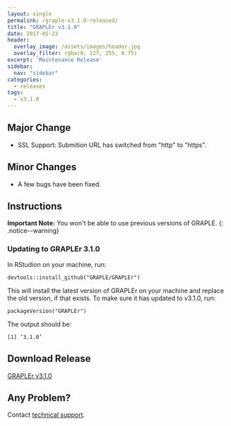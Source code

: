 ```yaml
---
layout: single
permalink: /graple-v3.1.0-released/
title: "GRAPLEr v3.1.0"
date: 2017-05-23
header:
  overlay_image: /assets/images/header.jpg
  overlay_filter: rgba(0, 127, 255, 0.75)
excerpt: 'Maintenance Release'
sidebar:
  nav: "sidebar"
categories:
  - releases
tags:
  - v3.1.0
---
```

## Major Change

* SSL Support: Submition URL has switched from "http" to "https".

## Minor Changes

* A few bugs have been fixed.

## Instructions

**Important Note:** You won't be able to use previous versions of GRAPLE.
{: .notice--warning}

### Updating to GRAPLEr 3.1.0

In RStudion on your machine, run:

```
devtools::install_github("GRAPLE/GRAPLEr")
```

This will install the latest version of GRAPLEr on your machine and replace the old version, if that exists.
To make sure it has updated to v3.1.0, run:

```
packageVersion("GRAPLEr")
```

The output should be:

```
[1] ‘3.1.0’
```

## Download Release

[GRAPLEr v3.1.0]

## Any Problem?

Contact [technical support].


[GRAPLEr v3.1.0]: https://github.com/GRAPLE/GRAPLEr/releases/tag/v3.1.0
[technical support]: ../contact